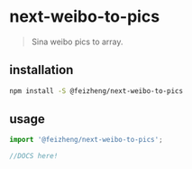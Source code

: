 # next-weibo-to-pics
> Sina weibo pics to array.

## installation
```bash
npm install -S @feizheng/next-weibo-to-pics
```

## usage
```js
import '@feizheng/next-weibo-to-pics';

//DOCS here!
```
